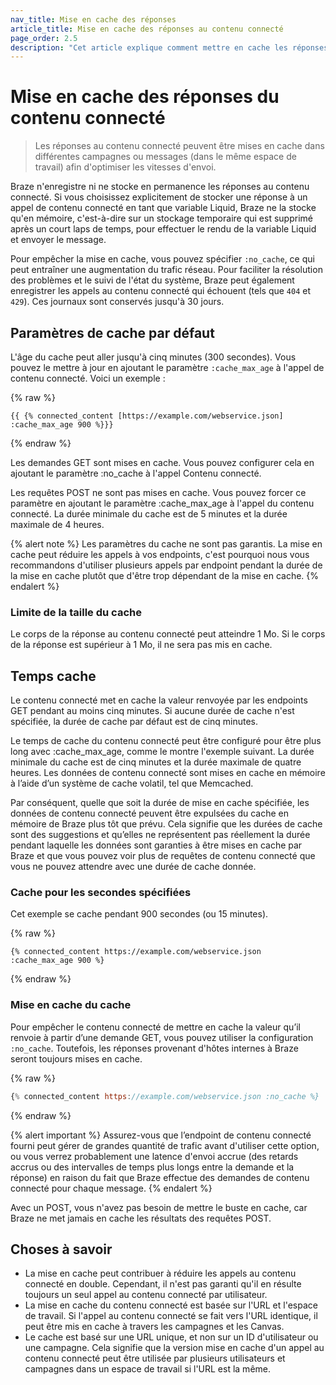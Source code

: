 ```yaml
---
nav_title: Mise en cache des réponses
article_title: Mise en cache des réponses au contenu connecté
page_order: 2.5
description: "Cet article explique comment mettre en cache les réponses de contenu connecté entre différentes campagnes ou messages dans le même espace de travail afin d'optimiser les vitesses d'envoi."
---
```


# Mise en cache des réponses du contenu connecté

> Les réponses au contenu connecté peuvent être mises en cache dans différentes campagnes ou messages (dans le même espace de travail) afin d'optimiser les vitesses d'envoi.

Braze n'enregistre ni ne stocke en permanence les réponses au contenu connecté. Si vous choisissez explicitement de stocker une réponse à un appel de contenu connecté en tant que variable Liquid, Braze ne la stocke qu'en mémoire, c'est-à-dire sur un stockage temporaire qui est supprimé après un court laps de temps, pour effectuer le rendu de la variable Liquid et envoyer le message.

Pour empêcher la mise en cache, vous pouvez spécifier `:no_cache`, ce qui peut entraîner une augmentation du trafic réseau. Pour faciliter la résolution des problèmes et le suivi de l'état du système, Braze peut également enregistrer les appels au contenu connecté qui échouent (tels que `404` et `429`). Ces journaux sont conservés jusqu'à 30 jours.

## Paramètres de cache par défaut

L'âge du cache peut aller jusqu'à cinq minutes (300 secondes). Vous pouvez le mettre à jour en ajoutant le paramètre `:cache_max_age` à l'appel de contenu connecté. Voici un exemple :

{% raw %}
```
{{ {% connected_content [https://example.com/webservice.json] :cache_max_age 900 %}}}
```
{% endraw %}

Les demandes GET sont mises en cache. Vous pouvez configurer cela en ajoutant le paramètre :no_cache à l'appel Contenu connecté.

Les requêtes POST ne sont pas mises en cache. Vous pouvez forcer ce paramètre en ajoutant le paramètre :cache_max_age à l'appel du contenu connecté. La durée minimale du cache est de 5 minutes et la durée maximale de 4 heures.

{% alert note %}
Les paramètres du cache ne sont pas garantis. La mise en cache peut réduire les appels à vos endpoints, c'est pourquoi nous vous recommandons d'utiliser plusieurs appels par endpoint pendant la durée de la mise en cache plutôt que d'être trop dépendant de la mise en cache.
{% endalert %}

### Limite de la taille du cache

Le corps de la réponse au contenu connecté peut atteindre 1 Mo. Si le corps de la réponse est supérieur à 1 Mo, il ne sera pas mis en cache.

## Temps cache 

Le contenu connecté met en cache la valeur renvoyée par les endpoints GET pendant au moins cinq minutes. Si aucune durée de cache n'est spécifiée, la durée de cache par défaut est de cinq minutes.

Le temps de cache du contenu connecté peut être configuré pour être plus long avec :cache_max_age, comme le montre l'exemple suivant. La durée minimale du cache est de cinq minutes et la durée maximale de quatre heures. Les données de contenu connecté sont mises en cache en mémoire à l’aide d’un système de cache volatil, tel que Memcached. 

Par conséquent, quelle que soit la durée de mise en cache spécifiée, les données de contenu connecté peuvent être expulsées du cache en mémoire de Braze plus tôt que prévu. Cela signifie que les durées de cache sont des suggestions et qu’elles ne représentent pas réellement la durée pendant laquelle les données sont garanties à être mises en cache par Braze et que vous pouvez voir plus de requêtes de contenu connecté que vous ne pouvez attendre avec une durée de cache donnée.

### Cache pour les secondes spécifiées

Cet exemple se cache pendant 900 secondes (ou 15 minutes).

{% raw %}
```
{% connected_content https://example.com/webservice.json :cache_max_age 900 %}
```
{% endraw %}

### Mise en cache du cache

Pour empêcher le contenu connecté de mettre en cache la valeur qu’il renvoie à partir d’une demande GET, vous pouvez utiliser la configuration `:no_cache`. Toutefois, les réponses provenant d'hôtes internes à Braze seront toujours mises en cache.

{% raw %}
```js
{% connected_content https://example.com/webservice.json :no_cache %}
```
{% endraw %}

{% alert important %}
Assurez-vous que l’endpoint de contenu connecté fourni peut gérer de grandes quantité de trafic avant d'utiliser cette option, ou vous verrez probablement une latence d'envoi accrue (des retards accrus ou des intervalles de temps plus longs entre la demande et la réponse) en raison du fait que Braze effectue des demandes de contenu connecté pour chaque message.
{% endalert %}

Avec un POST, vous n'avez pas besoin de mettre le buste en cache, car Braze ne met jamais en cache les résultats des requêtes POST.

## Choses à savoir

- La mise en cache peut contribuer à réduire les appels au contenu connecté en double. Cependant, il n'est pas garanti qu'il en résulte toujours un seul appel au contenu connecté par utilisateur.
- La mise en cache du contenu connecté est basée sur l'URL et l'espace de travail. Si l'appel au contenu connecté se fait vers l'URL identique, il peut être mis en cache à travers les campagnes et les Canvas.
- Le cache est basé sur une URL unique, et non sur un ID d'utilisateur ou une campagne. Cela signifie que la version mise en cache d'un appel au contenu connecté peut être utilisée par plusieurs utilisateurs et campagnes dans un espace de travail si l'URL est la même.
